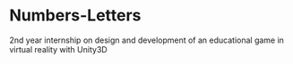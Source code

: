 # Numbers-Letters
2nd year internship on design and development of an educational game in virtual reality with Unity3D
